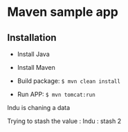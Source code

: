 # Maven sample app

## Installation

- Install Java
- Install Maven

- Build package: `$ mvn clean install`

- Run APP: `$ mvn tomcat:run`
  
Indu is chaning a data

Trying to stash the value : Indu  : stash 2

